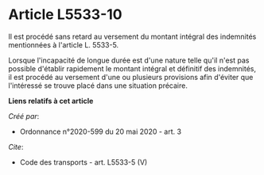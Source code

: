 # Article L5533-10

Il est procédé sans retard au versement du montant intégral des indemnités mentionnées à l'article L. 5533-5. 

Lorsque l'incapacité de longue durée est d'une nature telle qu'il n'est pas possible d'établir rapidement le montant intégral
et définitif des indemnités, il est procédé au versement d'une ou plusieurs provisions afin d'éviter que l'intéressé se
trouve placé dans une situation précaire.

**Liens relatifs à cet article**

_Créé par_:

  - Ordonnance n°2020-599 du 20 mai 2020 - art. 3

_Cite_:

  - Code des transports - art. L5533-5 (V)
